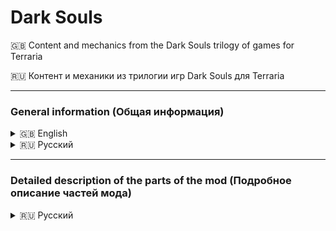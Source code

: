 # Dark Souls
🇬🇧 Content and mechanics from the Dark Souls trilogy of games for Terraria

🇷🇺 Контент и механики из трилогии игр Dark Souls для Terraria

---

### General information (Общая информация)

<details>
<summary>🇬🇧 English</summary>

<strong>Main Features and Changes</strong>  
1. Character stat leveling system: Vitality, Attunement, Endurance, Strength, Dexterity, Resistance, Intelligence, Faith  
2. Stat-based scaling system for all weapons and tools (ParamBonus)  
3. Every weapon or tool requires specific stat values to be used (ReqParam)  
4. The iconic death screen: <b>YOU DIED</b>  
5. Replaced interface sounds and player damage sounds (for both male and female characters)  
6. Terraria’s loading logo replaced with the FromSoftware logo  
7. New health and mana bar style, which also adds a stamina bar  
8. Max health and mana are increased by leveling Vitality and Attunement — Life Crystals and Mana Crystals cannot be used!  
9. All types of dashes have been replaced with a built-in dodge roll that grants invincibility frames, which can be increased (similar to Adaptability in Dark Souls 2)  
10. To improve stats, you need to spend souls, which are earned by defeating hostile mobs  
11. Full multiplayer support — all players receive souls when a boss is defeated  

<strong>⚠ Attention ⚠</strong>  

To activate all changes — especially those related to audio and textures — you must install the resource pack and set it to the highest priority in tModLoader settings!

You can download the resource pack here: #####

</details>

<details>
<summary>🇷🇺 Русский</summary>

<strong>Основные нововведения и изменения</strong>
1. Система прокачки характеристик персонажа: Жизненная сила, ученость, выносливость, сила, ловкость, сопротивление, интеллект, вера
2. Система скейлов от характеристик у всех оружий и инструментов (ParamBonus)
3. Каждое оружие или инструмент требует конкретные значения характеристик при которых этот предмет можно начать использовать (ReqParam)
4. Легендарный экран смерти: <b>YOU DIED</b>
5. Заменены звуки интерфейса, получения урона игроком (для обоих полов)
6. Заменен логотип загрузки Terraria на логотип From Software 
7. Добавлен новый стиль полоски здоровья и манны, который также добавляет еще одну полоску выносливости
8. Повышение максимального здоровья и манны осуществляется путем прокачки Жизненной силы и Учености. Сердца жизни и кристаллы маны невозможно использовать!
9. Все разновидность рывка были заменены на встроенную возможность игроком делать рывок с кадрами неуязвимости, которые можно увеличивать (аналог адаптивности из Dark Souls 2)
10. Для улучшение характеристик нужно тратить души, которые можно получить за убийство враждебных мобов.
11. Мод полностью совместим с мультиплеером: души за убийство босса начисляются всем клиентам

<strong>⚠ Внимание ⚠</strong>

Для активации всех изменений, особенно связанных с заменой аудио, текстур требуется установить ресурс пак и поставить ему найвысший приоритет в настройках tmodloader!

Ресурс пак можно скачать по ссылке: #####

</details>

---

### Detailed description of the parts of the mod (Подробное описание частей мода)

<details>

<summary>🇷🇺 Русский</summary>
<ol>
  <li><a href="https://github.com/rzc0d3r/DarkSouls/blob/main/wiki/Stats_RU.md">Характеристики персонажа</a></li>
  <li><a href="https://github.com/rzc0d3r/DarkSouls/blob/main/wiki/ReqParam_ParamBonus_RU.md">ReqParam и ParamBonus</a></li>
  <li><a href="https://github.com/rzc0d3r/DarkSouls/blob/main/wiki/Dodge_RU.md">Механика уклонений (Рывок)</a></li>
  <li><a href="https://github.com/rzc0d3r/DarkSouls/blob/main/wiki/ResourcePack_RU.md">Ресурс пак</a></li>
  <li><a href="https://github.com/rzc0d3r/DarkSouls/blob/main/wiki/Other_RU.md">Прочее</a></li>
</ol>

</details>
